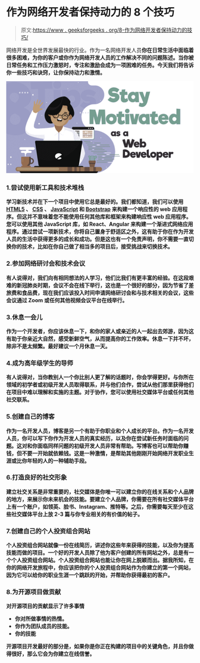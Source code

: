 # 作为网络开发者保持动力的 8 个技巧

> 原文:[https://www . geeksforgeeks . org/8-作为网络开发者保持动力的技巧/](https://www.geeksforgeeks.org/8-tips-to-stay-motivated-as-a-web-developer/)

网络开发是全世界发展最快的行业。作为一名网络开发人员[](https://www.geeksforgeeks.org/how-to-become-a-web-developer-in-2020-a-complete-guide/)**你在日常生活中面临着很多困难，为你的客户或你作为网络开发人员的工作解决不同的问题陈述。当你被日常任务和工作压力激怒时，专注和激励会成为一项困难的任务。今天我们将告诉你一些技巧和诀窍，让你保持动力和激情。**

**![8-Tips-to-Stay-Motivated-As-a-Web-Developer](img/62dcd2bc041147c2ab6fe5f510f26e85.png)**

### **1.尝试使用新工具和技术堆栈**

**学习新技术并在下一个项目中使用它总是最好的。我们都知道，我们可以使用 [HTML5](https://www.geeksforgeeks.org/html5-introduction/) 、 [CSS](https://www.geeksforgeeks.org/css-tutorials/) 、 [JavaScript](https://www.geeksforgeeks.org/javascript-tutorial/) 和 [Bootstrap](https://www.geeksforgeeks.org/bootstrap-tutorials/) 来构建一个响应性的 web 应用程序。但这并不意味着您不能使用任何其他库和框架来构建响应性 web 应用程序。您可以使用其他 JavaScript 库，如 React、Angular 来构建一个渐进式网络应用程序。通过尝试一项新技术，你将自己置身于舒适区之外，这有助于你在作为开发人员的生活中获得更多的成长和成功。但是这也有一个免责声明，你不需要一直切换你的技术，比如在你自己做了相当多的项目后，接受挑战来切换技术。**

### **2.参加网络研讨会和技术会议**

**有人说得对，我们向有相同想法的人学习，他们比我们有更丰富的经验。在这段艰难的新冠肺炎时期，会议不会在线下举行，这也是一个很好的部分，因为节省了差旅费和食品费，现在我们应该投入时间申请网络研讨会和与技术相关的会议，这些会议通过 Zoom 或任何其他视频会议平台在线举行。**

### **3.休息一会儿**

**作为一个开发者，你应该休息一下，和你的家人或亲近的人一起出去郊游，因为这有助于你亲近大自然，感受新鲜空气，从而提高你的工作效率。休息一下并不坏，除非不是太频繁。最好建议一个月休息一天。**

### **4.成为高年级学生的导师**

**有人说得对，当你教别人一个你比别人更了解的话题时，你会学得更好。与你所在领域的初学者或初级开发人员取得联系，并与他们合作，尝试从他们那里获得他们在项目中难以理解和实施的主题。对于协作，您可以使用社交媒体平台或任何其他社交联系。**

### **5.创建自己的博客**

**作为一名开发人员，博客是另一个有助于你职业和个人成长的平台。作为一名开发人员，你可以写下你作为开发人员的真实经历，以及你在尝试新任务时面临的问题。这对和你面临同样问题的初级开发人员非常有帮助。写博客也可以帮助你赚钱，但不要一开始就依赖钱。这是一种激情，是帮助其他刚刚开始网络开发职业生涯或比你年轻的人的一种辅助手段。**

### **6.打造良好的社交形象**

**建立社交关系是非常重要的，社交媒体是你唯一可以建立你的在线关系和个人品牌的地方，来展示你未来机会的技能。要建立个人品牌，你需要在所有社交媒体平台上有一个账户，如领英、脸书、Instagram、推特等。之后，你需要每天至少在这些社交媒体平台上放 2-3 篇与你专业相关的有价值的帖子。**

### **7.创建自己的个人投资组合网站**

**个人投资组合网站就像一份在线简历，讲述你这些年来获得的技能，以及你为提高技能而做的项目。一个好的开发人员除了他为客户创建的所有网站之外，总是有一个个人投资组合网站。个人投资组合网站也能让你在网上脱颖而出。据我所知，在你的网络开发旅程中，你应该把你的个人投资组合网站作为你建立的第一个网站，因为它可以给你的职业生涯一个跳跃的开始，并帮助你获得最初的客户。**

### **8.为开源项目做贡献**

**对开源项目的贡献显示了许多事情**

*   **你对所做事情的热情。**
*   **你作为团队成员的技能。**
*   **你的技能**

**开源项目开发最好的部分是，如果你是你正在构建的项目中的关键角色，并且你做得很好，那么它会为你建立在线信誉。**